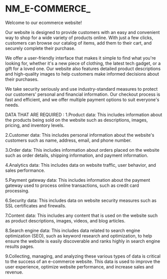# NM_E-COMMERCE_
Welcome to our ecommerce website!

Our website is designed to provide customers with an easy and convenient way to shop for a wide variety of products online. With just a few clicks, customers can browse our catalog of items, add them to their cart, and securely complete their purchase.

We offer a user-friendly interface that makes it simple to find what you're looking for, whether it's a new piece of clothing, the latest tech gadget, or a gift for a loved one. Our website also features detailed product descriptions and high-quality images to help customers make informed decisions about their purchases.

We take security seriously and use industry-standard measures to protect our customers' personal and financial information. Our checkout process is fast and efficient, and we offer multiple payment options to suit everyone's needs.

DATA THAT ARE REQUIRED :
1.Product data: This includes information about the products being sold on the website such as descriptions, images, pricing, and inventory levels.

2.Customer data: This includes personal information about the website's customers such as name, address, email, and phone number.

3.Order data: This includes information about orders placed on the website such as order details, shipping information, and payment information.

4.Analytics data: This includes data on website traffic, user behavior, and sales performance.

5.Payment gateway data: This includes information about the payment gateway used to process online transactions, such as credit card processing.

6.Security data: This includes data on website security measures such as SSL certificates and firewalls.

7.Content data: This includes any content that is used on the website such as product descriptions, images, videos, and blog articles.

8.Search engine data: This includes data related to search engine optimization (SEO), such as keyword research and optimization, to help ensure the website is easily discoverable and ranks highly in search engine results pages.

9.Collecting, managing, and analyzing these various types of data is critical to the success of an e-commerce website. This data is used to improve the user experience, optimize website performance, and increase sales and revenue.
